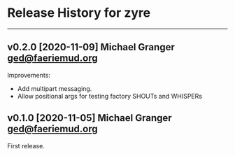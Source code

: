 # Release History for zyre

---
## v0.2.0 [2020-11-09] Michael Granger <ged@faeriemud.org>

Improvements:

- Add multipart messaging.
- Allow positional args for testing factory SHOUTs and WHISPERs


## v0.1.0 [2020-11-05] Michael Granger <ged@faeriemud.org>

First release.

